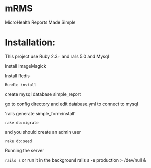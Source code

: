 # mRMS
MicroHealth Reports Made Simple

# Installation:

This project use Ruby 2.3+ and rails 5.0 and Mysql 

Install ImageMagick

Install Redis

`Bundle install`

create mysql database simple_report

go to config directory and edit database.yml to connect to mysql

'rails generate simple_form:install'

`rake db:migrate`

and you should create an admin user 

`rake db:seed`

Running the server

`rails s`
or run it in the background rails s -e production > /dev/null &


